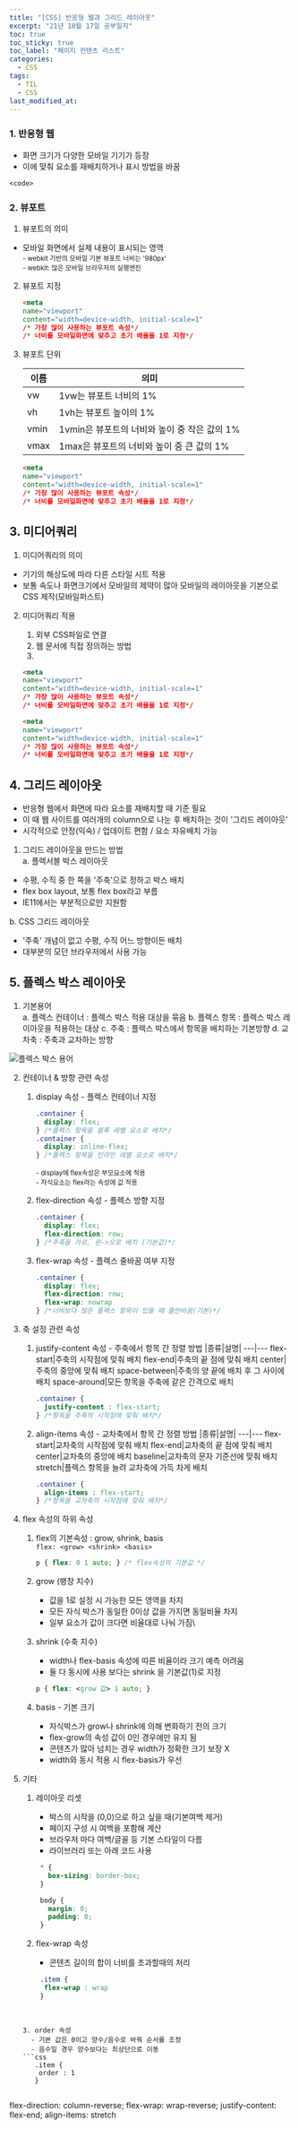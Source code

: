 ```yaml
---
title: "[CSS] 반응형 웹과 그리드 레이아웃"
excerpt: "21년 10월 17일 공부일지"
toc: true
toc_sticky: true
toc_label: "페이지 컨텐츠 리스트"
categories:
  - CSS
tags:
  - TIL
  - CSS
last_modified_at:
---
```


### **1. 반응형 웹**
- 화면 크기가 다양한 모바일 기기가 등장   
- 이에 맞춰 요소를 재배치하거나 표시 방법을 바꿈 

`<code>`

### **2. 뷰포트**

1. 뷰포트의 의미
- 모바일 화면에서 실제 내용이 표시되는 영역  
<small> - webkit 기반의 모바일 기본 뷰포트 너비는 '980px'</small>  
<small> - webkit: 많은 모바일 브라우저의 실행엔진</small>

2. 뷰포트 지정
   
    ```html
    <meta  
    name="viewport" 
    content="width=device-width, initial-scale=1"
    /* 가장 많이 사용하는 뷰포트 속성*/
    /* 너비를 모바일화면에 맞추고 초기 배율을 1로 지정*/
    ```

3. 뷰포트 단위
  
    이름|의미
    ---|---
    vw| 1vw는 뷰포트 너비의 1%
    vh| 1vh는 뷰포트 높이의 1%
    vmin| 1vmin은 뷰포트의 너비와 높이 중 작은 값의 1%
    vmax| 1max은 뷰포트의 너비와 높이 중 큰 값의 1%


    ```html
    <meta  
    name="viewport" 
    content="width=device-width, initial-scale=1"
    /* 가장 많이 사용하는 뷰포트 속성*/
    /* 너비를 모바일화면에 맞추고 초기 배율을 1로 지정*/
    ```

## **3. 미디어쿼리**

1. 미디어쿼리의 의미
- 기기의 해상도에 따라 다른 스타일 시트 적용
- 보통 속도나 화면크기에서 모바일의 제약이 많아 모바일의 레이아웃을 기본으로 CSS 제작(모바일퍼스트)

2. 미디어쿼리 적용
   1. 외부 CSS파일로 연결
   2. 웹 문서에 직접 정의하는 방법
   3. 
    ```html
    <meta  
    name="viewport" 
    content="width=device-width, initial-scale=1"
    /* 가장 많이 사용하는 뷰포트 속성*/
    /* 너비를 모바일화면에 맞추고 초기 배율을 1로 지정*/
    ```



    ```html
    <meta  
    name="viewport" 
    content="width=device-width, initial-scale=1"
    /* 가장 많이 사용하는 뷰포트 속성*/
    /* 너비를 모바일화면에 맞추고 초기 배율을 1로 지정*/
    ```


## **4. 그리드 레이아웃**
- 반응형 웹에서 화면에 따라 요소를 재배치할 때 기준 필요
- 이 때 웹 사이트를 여러개의 column으로 나눈 후 배치하는 것이 '그리드 레이아웃'
- 시각적으로 안정(익숙) / 업데이트 편함 / 요소 자유배치 가능


1. 그리드 레이아웃을 만드는 방법  
a. 플렉서블 박스 레이아웃
- 수평, 수직 중 한 쪽을 '주축'으로 정하고 박스 배치
- flex box layout, 보통 flex box라고 부름
- IE11에서는 부분적으로만 지원함

b. CSS 그리드 레이아웃
- '주축' 개념이 없고 수평, 수직 어느 방향이든 배치
-  대부분의 모던 브라우저에서 사용 가능

## **5. 플렉스 박스 레이아웃**

1. 기본용어  
a. 플렉스 컨테이너 : 플렉스 박스 적용 대상을 묶음
b. 플렉스 항목 : 플렉스 박스 레이아웃을 적용하는 대상
c. 주축 : 플렉스 박스에서 항목을 배치하는 기본방향
d. 교차축 : 주축과 교차하는 방향

![플렉스 박스 용어](images/../../_posts/images/2021-10-20-image.png)


2. 컨테이너 & 방향 관련 속성
   1. display 속성 - 플렉스 컨테이너 지정
       ```css
       .container {
         display: flex;
       } /*플렉스 항목을 블록 레벨 요소로 배치*/
       .container {
         display: inline-flex;
       } /*플렉스 항목을 인라인 레벨 요소로 배치*/
       ```

      <small>- display에 flex속성은 부모요소에 적용</small>  
      <small>- 자식요소는 flex라는 속성에 값 적용</small>

   2. flex-direction 속성 - 플렉스 방향 지정
       ```css
       .container {
         display: flex;
         flex-direction: row;
       } /*주축을 가로, 왼->오로 배치 (기본값)*/
       ```
   3. flex-wrap 속성 - 플렉스 줄바꿈 여부 지정
       ```css
       .container {
         display: flex;
         flex-direction: row;
         flex-wrap: nowrap
       } /*너비보다 많은 플렉스 항목이 있을 때 줄안바꿈(기본)*/
       ```

3. 축 설정 관련 속성
   1. justify-content 속성 - 주축에서 항목 간 정렬 방법
      |종류|설명|
      ---|---
      flex-start|주축의 시작점에 맞춰 배치 
      flex-end|주축의 끝 점에 맞춰 배치
      center|주축의 중앙에 맞춰 배치 
      space-between|주축의 양 끝에 배치 후 그 사이에 배치
      space-around|모든 항목을 주축에 같은 간격으로 배치
       ```css
       .container {
         justify-content : flex-start;
       } /*항목을 주축의 시작점에 맞춰 배치*/
       ```

   2. align-items 속성 - 교차축에서 항목 간 정렬 방법
      |종류|설명|
      ---|---
      flex-start|교차축의 시작점에 맞춰 배치 
      flex-end|교차축의 끝 점에 맞춰 배치
      center|교차축의 중앙에 배치 
      baseline|교차축의 문자 기준선에 맞춰 배치
      stretch|플렉스 항목을 늘려 교차축에 가득 차게 배치
       ```css
       .container {
         align-items : flex-start;
       } /*항목을 교차축의 시작점에 맞춰 배치*/
       ```

4. flex 속성의 하위 속성
   1. flex의 기본속성 : grow, shrink, basis  
        `flex: <grow> <shrink> <basis>`
        ```css
        p { flex: 0 1 auto; } /* flex속성의 기본값 */
        ```
   2. grow (팽창 지수)
      - 값을 1로 설정 시 가능한 모든 영역을 차지
      - 모든 자식 박스가 동일한 0이상 값을 가지면 동일비율 차지
      - 일부 요소가 값이 크다면 비율대로 나눠 가짐\
  
    3. shrink (수축 지수)  
         - width나 flex-basis 속성에 따른 비율이라 크기 예측 어려움
         - 둘 다 동시에 사용 보다는 shrink 을 기본값(1)로 지정
        ```css
        p { flex: <grow 값> 1 auto; } 
        ```

      4. basis - 기본 크기 
          - 자식박스가 grow나 shrink에 의해 변화하기 전의 크기
          - flex-grow의 속성 값이 0인 경우에만 유지 됨
          - 콘텐츠가 많아 넘치는 경우 width가 정확한 크기 보장 X
          - width와 동시 적용 시 flex-basis가 우선


5. 기타
     1. 레이아웃 리셋
        - 박스의 시작을 (0,0)으로 하고 싶을 때(기본여백 제거)
        - 페이지 구성 시 여백을 포함해 계산
        - 브라우저 마다 여백/글꼴 등 기본 스타일이 다름
        - 라이브러리 또는 아래 코드 사용
  
        ```css
         * {
           box-sizing: border-box;
         }

         body {
           margin: 0;
           padding: 0;
         }
        ```

     2. flex-wrap 속성
        - 콘텐츠 길이의 합이 너비를 초과할때의 처리
        ```css
         .item {
          flex-wrap : wrap
         }
         
      ```

     3. order 속성
        - 기본 값은 0이고 양수/음수로 바꿔 순서롤 조정
        - 음수일 경우 양수보다는 최상단으로 이동
     ```css
         .item {
          order : 1
         }
         
      ```


flex-direction: column-reverse;
flex-wrap: wrap-reverse;
justify-content: flex-end;
align-items: stretch